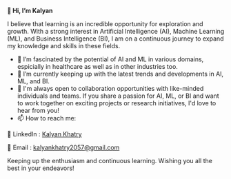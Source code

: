 **__👋 Hi, I’m Kalyan__**

 I believe that learning is an incredible opportunity for exploration and growth. 
 With a strong interest in Artificial Intelligence (AI), Machine Learning (ML), and Business Intelligence (BI), 
 I am on a continuous journey to expand my knowledge and skills in these fields.
 
- 👀 I’m fascinated by the potential of AI and ML in various domains, espicially in healthcare as well as in other industries too.
- 🌱 I’m currently keeping up with the latest trends and developments in AI, ML, and BI. 
- 💞️ I'm always open to collaboration opportunities with like-minded individuals and teams. If you share a passion for AI, ML, or BI and 
 want to work together on exciting projects or research initiatives, I'd love to hear from you!
- 📫 How to reach me:

:ticket: LinkedIn  : [Kalyan Khatry](https://www.linkedin.com/in/kalyan-khatry-9aa49a211/) 
      
:email:  Email     : kalyankhatry2057@gmail.com
      
Keeping up the enthusiasm and continuous learning. Wishing you all the best in your endeavors!

